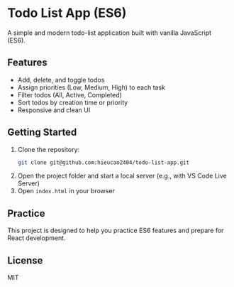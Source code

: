 # Todo List App (ES6)

A simple and modern todo-list application built with vanilla JavaScript (ES6).

## Features
- Add, delete, and toggle todos
- Assign priorities (Low, Medium, High) to each task
- Filter todos (All, Active, Completed)
- Sort todos by creation time or priority
- Responsive and clean UI

## Getting Started
1. Clone the repository:
   ```bash
   git clone git@github.com:hieucao2404/todo-list-app.git
   ```
2. Open the project folder and start a local server (e.g., with VS Code Live Server)
3. Open `index.html` in your browser

## Practice
This project is designed to help you practice ES6 features and prepare for React development.

## License
MIT
